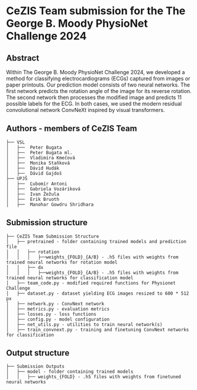 # CeZIS Team submission for the The George B. Moody PhysioNet Challenge 2024

## Abstract

Within The George B. Moody PhysioNet Challenge 2024, we developed a method for classifying electrocardiograms (ECGs) captured from images or paper printouts. Our prediction model consists of two neural networks. The first network predicts the rotation angle of the image for its reverse rotation. The second network then processes the modified image and predicts 11 possible labels for the ECG. In both cases, we used the modern residual convolutional network ConvNeXt inspired by visual transformers.

## Authors - members of CeZIS Team
    ├── VSL
    │   ├──  Peter Bugata
    │   ├──  Peter Bugata ml. 
    │   ├──  Vladimíra Kmečová
    │   ├──  Monika Staňková
    │   ├──  Dávid Hudák
    │   ├──  Dávid Gajdoš
    ├── UPJŠ
    │   ├──  Ľubomír Antoni
    │   ├──  Gabriela Vozáriková
    │   ├──  Ivan Žežula
    │   ├──  Erik Bruoth
    │   ├──  Manohar Gowdru Shridhara

## Submission structure
    ├── CeZIS Team Submission Structure
    │   ├── pretrained - folder containing trained models and prediction file
    │   │   ├── rotation              
    │   │   │   ├──weights_{FOLD}_{A/B} - .h5 files with weights from trained neural networks for rotation model
    │   │   ├── dx              
    │   │   │   ├──weights_{FOLD}_{A/B} - .h5 files with weights from trained neural networks for classification model
    │   ├── team_code.py - modified required functions for Physionet Challenge 
    │   ├── dataset.py - dataset yielding ECG images resized to 600 * 512 px
    │   ├── network.py - ConvNext network
    │   ├── metrics.py - evaluation metrics
    │   ├── losses.py - loss functions
    │   ├── config.py - model configuration
    │   ├── net_utils.py - utilities to train neural network(s)
    │   ├── train_convnext.py - training and finetuning ConvNext networks for classification


## Output structure
    ├── Submission Outputs
    │   ├── model - folder containing trained models
    │   │   ├── weights_{FOLD} - .h5 files with weights from finetuned neural networks




